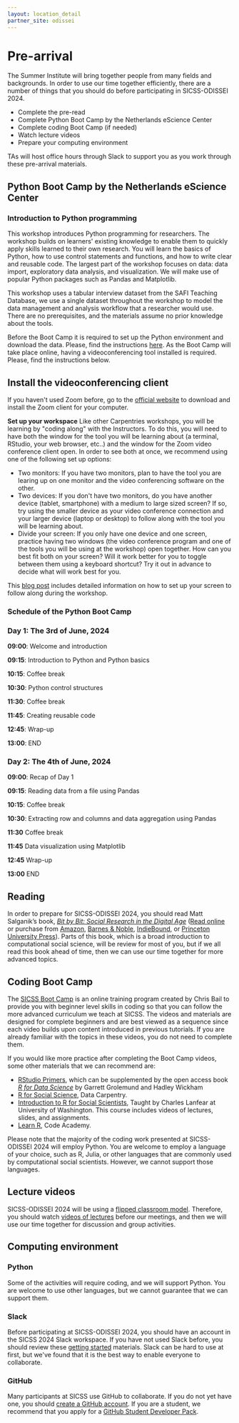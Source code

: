 ```yaml
---
layout: location_detail
partner_site: odissei
---
```


# Pre-arrival

The Summer Institute will bring together people from many fields and backgrounds. In order to use our time together efficiently, there are a number of things that you should do before participating in SICSS-ODISSEI 2024.

- Complete the pre-read
- Complete Python Boot Camp by the Netherlands eScience Center
- Complete coding Boot Camp (if needed)
- Watch lecture videos
- Prepare your computing environment

TAs will host office hours through Slack to support you as you work through these pre-arrival materials.

## Python Boot Camp by the Netherlands eScience Center

### Introduction to Python programming

This workshop introduces Python programming for researchers. The workshop builds on learners' existing knowledge to enable them to quickly apply skills learned to their own research. You will learn the basics of Python, how to use control statements and functions, and how to write clear and reusable code. The largest part of the workshop focuses on data: data import, exploratory data analysis, and visualization. We will make use of popular Python packages such as Pandas and Matplotlib.

This workshop uses a tabular interview dataset from the SAFI Teaching Database, we use a single dataset throughout the workshop to model the data management and analysis workflow that a researcher would use. There are no prerequisites, and the materials assume no prior knowledge about the tools.

Before the Boot Camp it is required to set up the Python environment and download the data. Please, find the instructions [here](https://datacarpentry.org/python-socialsci/). As the Boot Camp will take place online, having a videoconferencing tool installed is required. Please, find the instructions below. 

## Install the videoconferencing client ## 
If you haven't used Zoom before, go to the [official website](https://zoom.us/download) to download and install the Zoom client for your computer.

**Set up your workspace**
Like other Carpentries workshops, you will be learning by "coding along" with the Instructors. To do this, you will need to have both the window for the tool you will be learning about (a terminal, RStudio, your web browser, etc..) and the window for the Zoom video conference client open. In order to see both at once, we recommend using one of the following set up options:
- Two monitors: If you have two monitors, plan to have the tool you are learing up on one monitor and the video conferencing software on the other.
- Two devices: If you don't have two monitors, do you have another device (tablet, smartphone) with a medium to large sized screen? If so, try using the smaller device as your video conference connection and your larger device (laptop or desktop) to follow along with the tool you will be learning about.
- Divide your screen: If you only have one device and one screen, practice having two windows (the video conference program and one of the tools you will be using at the workshop) open together. How can you best fit both on your screen? Will it work better for you to toggle between them using a keyboard shortcut? Try it out in advance to decide what will work best for you.

This [blog post](https://carpentries.org/blog/2020/06/online-workshop-logistics-and_screen-layouts/) includes detailed information on how to set up your screen to follow along during the workshop.

### Schedule of the Python Boot Camp

### Day 1: The 3rd of June, 2024
**09:00**: Welcome and introduction
  
**09:15**: Introduction to Python and Python basics

**10:15**: Coffee break
  
**10:30**: Python control structures

**11:30**: Coffee break

**11:45**: Creating reusable code
  
**12:45**: Wrap-up
  
**13:00**: END

### Day 2: The 4th of June, 2024
**09:00**: Recap of Day 1

**09:15**: Reading data from a file using Pandas

**10:15**: Coffee break

**10:30**: Extracting row and columns and data aggregation using Pandas

**11:30** Coffee break

**11:45** Data visualization using Matplotlib

**12:45** Wrap-up

**13:00** END

## Reading

In order to prepare for SICSS-ODISSEI 2024, you should read Matt Salganik’s book, *[Bit by Bit: Social Research in the Digital Age](http://www.bitbybitbook.com)* ([Read online](https://www.bitbybitbook.com/en/1st-ed/preface/) or purchase from [Amazon](https://www.amazon.com/Bit-Social-Research-Digital-Age/dp/0691158649), [Barnes & Noble](https://www.barnesandnoble.com/w/bit-by-bit-matthew-salganik/1125483924), [IndieBound](https://www.indiebound.org/book/9780691158648), or [Princeton University Press](https://press.princeton.edu/titles/11057.html)). Parts of this book, which is a broad introduction to computational social science, will be review for most of you, but if we all read this book ahead of time, then we can use our time together for more advanced topics.

## Coding Boot Camp

The [SICSS Boot Camp](https://sicss.io/boot_camp) is an online training program created by Chris Bail to provide you with beginner level skills in coding so that you can follow the more advanced curriculum we teach at SICSS. The videos and materials are designed for complete beginners and are best viewed as a sequence since each video builds upon content introduced in previous tutorials. If you are already familiar with the topics in these videos, you do not need to complete them.

If you would like more practice after completing the Boot Camp videos, some other materials that we can recommend are:
- [RStudio Primers](https://rstudio.cloud/learn/primers), which can be supplemented by the open access book _[R for Data Science](https://r4ds.had.co.nz/)_ by Garrett Grolemund and Hadley Wickham
- [R for Social Science](https://datacarpentry.org/r-socialsci/), Data Carpentry.  
- [Introduction to R for Social Scientists](https://clanfear.github.io/CSSS508/), Taught by Charles Lanfear at University of Washington. This course includes videos of lectures, slides, and assignments.
- [Learn R](https://www.codecademy.com/learn/learn-r), Code Academy.

Please note that the majority of the coding work presented at SICSS-ODISSEI 2024 will employ Python. You are welcome to employ a language of your choice, such as R, Julia, or other languages that are commonly used by computational social scientists.  However, we cannot support those languages.

## Lecture videos

SICSS-ODISSEI 2024 will be using a [flipped classroom model](https://en.wikipedia.org/wiki/Flipped_classroom).  Therefore, you should watch [videos of lectures](https://sicss.io/curriculum) before our meetings, and then we will use our time together for discussion and group activities.

## Computing environment

### Python

Some of the activities will require coding, and we will support Python. You are welcome to use other languages, but we cannot guarantee that we can support them.

### Slack

Before participating at SICSS-ODISSEI 2024, you should have an account in the SICSS 2024 Slack workspace.  If you have not used Slack before, you should review these [getting started](https://slack.com/help/categories/360000049043-Getting-started) materials.  Slack can be hard to use at first, but we've found that it is the best way to enable everyone to collaborate.

### GitHub

Many participants at SICSS use GitHub to collaborate. If you do not yet have one, you should [create a GitHub account](https://github.com/join). If you are a student, we recommend that you apply for a [GitHub Student Developer Pack](https://education.github.com/pack).

